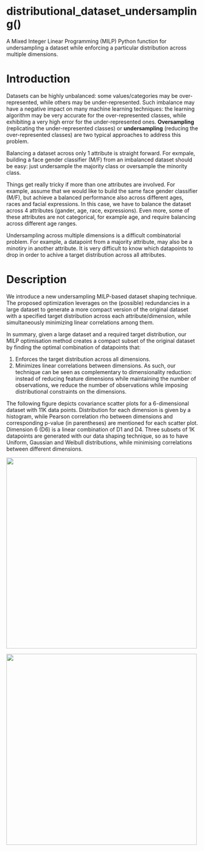 # distributional_dataset_undersampling()
A Mixed Integer Linear Programming (MILP) Python function for undersampling a dataset while enforcing a particular distribution across multiple dimensions.

# Introduction
Datasets can be highly unbalanced: some values/categories may be over-represented, while others may be under-represented. Such imbalance may have a negative impact on many machine learning techniques: the learning algorithm may be very accurate for the over-represented classes, while exhibiting a very high error for the under-represented ones. **Oversampling** (replicating the under-represented classes) or **undersampling** (reducing the over-represented classes) are two typical approaches to address this problem. 

Balancing a dataset across only 1 attribute is straight forward. For exmpale, building a face gender classifier (M/F) from an imbalanced dataset should be easy: just undersample the majority class or oversample the minority class. 

Things get really tricky if more than one attributes are involved. For example, assume that we would like to build the same face gender classifier (M/F), but achieve a balanced performance also across different ages, races and facial expressions. In this case, we have to balance the dataset across 4 attributes (gander, age, race, expressions). Even more, some of these attributes are not categorical, for example age, and require balancing across different age ranges. 

Undersampling across multiple dimensions is a difficult combinatorial problem. For example, a datapoint from a majority attribute, may also be a minotiry in another attribute. It is very difficult to know which datapoints to drop in order to achive a target distribution across all attributes. 

# Description
We introduce a new undersampling MILP-based dataset shaping technique. The proposed optimization leverages on the (possible) redundancies in a large dataset to generate a more compact version of the original dataset with a specified target distribution across each attribute/dimension, while simultaneously minimizing linear correlations among them. 

In summary, given a large dataset and a required target distribution, our MILP optimisation method creates a compact subset of the original dataset by finding the optimal combination of datapoints that:
1. Enforces the target distribution across all dimensions.
2. Minimizes linear correlations between dimensions.
As such, our technique can be seen as complementary to dimensionality reduction: instead of reducing feature dimensions while maintaining the number of observations, we reduce the number of observations while imposing distributional constraints on the dimensions.

The following figure depicts covariance scatter plots for a 6-dimensional dataset with 11K data points. Distribution for each dimension is given by a histogram, while Pearson correlation rho between dimensions and corresponding p-value (in parentheses) are mentioned for each scatter plot. Dimension 6 (D6) is a linear combination of D1 and D4. Three subsets of 1K datapoints are generated with our data shaping technique, so as to have Uniform, Gaussian and Weibull distributions, while minimising correlations between different dimensions.




<a href="url"><img src="https://github.com/bbonik/distributional_dataset_undersampling/blob/master/data/example.png" align="center" height="500" width="500" ></a>

<img src="https://github.com/bbonik/distributional_dataset_undersampling/blob/master/data/example.png" width="500">
